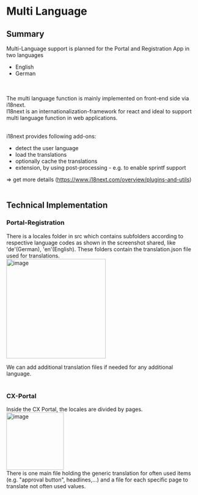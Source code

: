 # Multi Language

## Summary
Multi-Language support is planned for the Portal and Registration App in two languages
<br>
* English
* German
<br>
<br>
The multi language function is mainly implemented on front-end side via i18next.
<br>
I18next is an internationalization-framework for react and ideal to support multi language function in web applications.
<br>
<br>

i18next provides following add-ons:
* detect the user language
* load the translations
* optionally cache the translations
* extension, by using post-processing - e.g. to enable sprintf support

=> get more details (https://www.i18next.com/overview/plugins-and-utils)
<br>
<br>



## Technical Implementation

### Portal-Registration

There is a locales folder in src which contains subfolders according to respective language codes as shown in the screenshot shared, like 'de'(German), 'en'(English). These folders contain the translation.json file used for translations.
<br>
<img width="260" alt="image" src="https://user-images.githubusercontent.com/94133633/210454359-7ed91a28-4293-4699-9dc2-58692b17b55d.png">

We can add additional translation files if needed for any additional language.
<br>
<br>

### CX-Portal

Inside the CX Portal, the locales are divided by pages.
<br>
<img width="150" alt="image" src="https://user-images.githubusercontent.com/94133633/210455893-bd9971e7-ab0d-429a-a507-416f88d4b601.png">
<br>
There is one main file holding the generic translation for often used items (e.g. "approval button", headlines,...) and a file for each specific page to translate not often used values.

